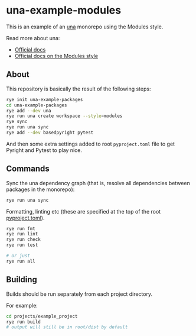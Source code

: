 # una-example-modules

This is an example of an [una](https://github.com/carderne/una) monorepo using the Modules style.

Read more about una:
- [Official docs](https://una.rdrn.me/)
- [Official docs on the Modules style](https://una.rdrn.me/style-modules/)

## About
This repository is basically the result of the following steps:
```bash
rye init una-example-packages
cd una-example-packages
rye add --dev una
rye run una create workspace --style=modules
rye sync
rye run una sync
rye add --dev basedpyright pytest
```

And then some extra settings added to root `pyproject.toml` file to get Pyright and Pytest to play nice.

## Commands
Sync the una dependency graph (that is, resolve all dependencies between packages in the monorepo):
```bash
rye run una sync
```

Formatting, linting etc (these are specified at the top of the root [pyproject.toml](./pyproject.toml)).
```bash
rye run fmt
rye run lint
rye run check
rye run test

# or just
rye run all
```

## Building
Builds should be run separately from each project directory.

For example:
```bash
cd projects/example_project
rye run build
# output will still be in root/dist by default
```
